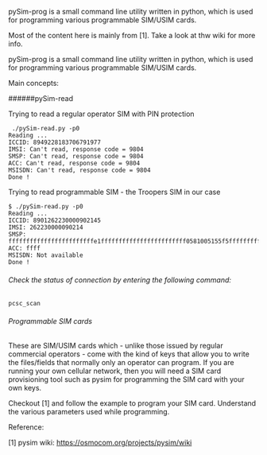 pySim-prog is a small command line utility written in python, which is used for programming various programmable SIM/USIM cards.

Most of the content here is mainly from [1]. Take a look at thw wiki for more info.

pySim-prog is a small command line utility written in python, which is used for programming various programmable SIM/USIM cards.

Main concepts:

######pySim-read

Trying to read a regular operator SIM with PIN protection
```
 ./pySim-read.py -p0
Reading ...
ICCID: 8949228183706791977
IMSI: Can't read, response code = 9804
SMSP: Can't read, response code = 9804
ACC: Can't read, response code = 9804
MSISDN: Can't read, response code = 9804
Done !

```

Trying to read programmable SIM - the Troopers SIM in our case

```
$ ./pySim-read.py -p0
Reading ...
ICCID: 8901262230000902145
IMSI: 262230000090214
SMSP: ffffffffffffffffffffffffe1ffffffffffffffffffffffff0581005155f5ffffffffffff000000
ACC: ffff
MSISDN: Not available
Done !

```

###### Check the status of connection by entering the following command:

 ```
pcsc_scan
```


###### Programmable SIM cards
These are SIM/USIM cards which - unlike those issued by regular commercial operators - come with the kind of keys that allow you to write the files/fields that normally only an operator can program.
If you are running your own cellular network, then you will need a SIM card provisioning tool such as pysim for programming the SIM card with your own keys. 

Checkout [1] and follow the example to program your SIM card. Understand the various parameters used while programming. 

Reference:

[1] pysim wiki: https://osmocom.org/projects/pysim/wiki
